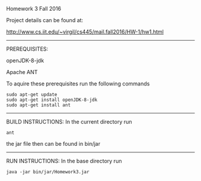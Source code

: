 Homework 3
Fall 2016

Project details can be found at:

http://www.cs.iit.edu/~virgil/cs445/mail.fall2016/HW-1/hw1.html
_________________________
PREREQUISITES:

openJDK-8-jdk

Apache ANT

To aquire these prerequisites run the following commands
```
sudo apt-get update
sudo apt-get install openJDK-8-jdk
sudo apt-get install ant
```
__________________________
BUILD INSTRUCTIONS:
In the current directory run

`ant`

the jar file then can be found in bin/jar

__________________________
RUN INSTRUCTIONS:
In the base directory run

```
java -jar bin/jar/Homework3.jar

```